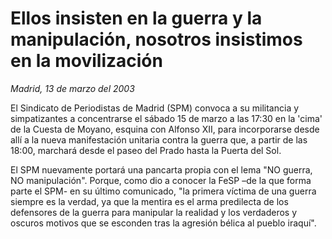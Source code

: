 # Ellos insisten en la guerra y la manipulación, nosotros insistimos en la movilización

*Madrid, 13 de marzo del 2003*

El Sindicato de Periodistas de Madrid (SPM) convoca a su militancia y simpatizantes a concentrarse el sábado 15 de marzo a las 17:30 en la 'cima' de la Cuesta de Moyano, esquina con Alfonso XII, para incorporarse desde allí a la nueva manifestación unitaria contra la guerra que, a partir de las 18:00, marchará desde el paseo del Prado hasta la Puerta del Sol.

El SPM nuevamente portará una pancarta propia con el lema "NO guerra, NO manipulación". Porque, como dio a conocer la FeSP –de la que forma parte el SPM- en su último comunicado, "la primera víctima de una guerra siempre es la verdad, ya que la mentira es el arma predilecta de los defensores de la guerra para manipular la realidad y los verdaderos y oscuros motivos que se esconden tras la agresión bélica al pueblo iraquí".
